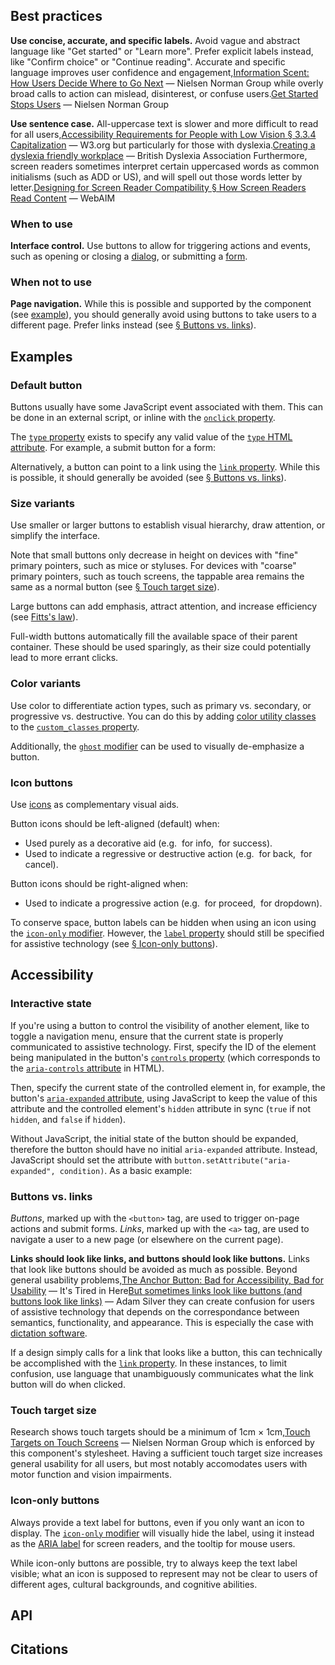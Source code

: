 <!--lead Buttons allow users to trigger an action with a single tap, click, or keypress. They are useful to call attention to some action, or to prompt users to make an affirmative choice. lead-->

## Best practices

**Use concise, accurate, and specific labels.** Avoid vague and abstract language like "Get started" or "Learn more". Prefer explicit labels instead, like "Confirm choice" or "Continue reading". Accurate and specific language improves user confidence and engagement,<span data-footnote>[Information Scent: How Users Decide Where to Go Next](https://www.nngroup.com/articles/information-scent/#:~:text=Perhaps%20the%20most,to%20click%20it.) — Nielsen Norman Group</span> while overly broad calls to action can mislead, disinterest, or confuse users.<span data-footnote>[Get Started Stops Users](https://www.nngroup.com/articles/get-started/) — Nielsen Norman Group</span>

**Use sentence case.** All-uppercase text is slower and more difficult to read for all users,<span data-footnote>[Accessibility Requirements for People with Low Vision § 3.3.4 Capitalization](https://www.w3.org/TR/low-vision-needs/#capitalization) — W3.org</span> but particularly for those with dyslexia.<span data-footnote>[Creating a dyslexia friendly workplace](https://www.bdadyslexia.org.uk/advice/employers/creating-a-dyslexia-friendly-workplace/dyslexia-friendly-style-guide#:~:text=Avoid%20text%20in%20uppercase/capital%20letters%20and%20small%20caps%2C%20which%20can%20be%20less%20familiar%20to%20the%20reader%20and%20harder%20to%20read.) — British Dyslexia Association</span> Furthermore, screen readers sometimes interpret certain uppercased words as common initialisms (such as ADD or US), and will spell out those words letter by letter.<span data-footnote>[Designing for Screen Reader Compatibility § How Screen Readers Read Content](https://webaim.org/techniques/screenreader/#:~:text=Screen%20readers%20try%20to%20pronounce%20acronyms%2C%20if%20there%20are%20sufficient%20vowels/consonants%20to%20be%20pronounceable.%20Otherwise%2C%20they%20spell%20out%20the%20letters.) — WebAIM</span>

### When to use

**Interface control.** Use buttons to allow for triggering actions and events, such as opening or closing a [dialog](/components/dialog), or submitting a [form](/components/forms).

### When not to use

**Page navigation.** While this is possible and supported by the component (see [example](#default-button)), you should generally avoid using buttons to take users to a different page. Prefer links instead (see [&sect; Buttons vs. links](#buttons-vs-links)).

## Examples
### Default button
Buttons usually have some JavaScript event associated with them. This can be done in an external script, or inline with the [`onclick` property](#onclick).

<!--twig
{% embed "@tch/includes/example-box/example-box.html.twig" with {
  examples: {
    "Twig": '{{ include("@tcds/components/button/button.html.twig", {
  label: "Default button",
  onclick: "alert(\'Default button clicked.\')",
}) }}',
    "HTML": '<button class="Button" type="button" onclick="alert(\'Default button clicked.\')">
  Default button
</button>',
  },
} %}
  {% block result %}
    {{ include("@tcds/components/button/button.html.twig", {
      label: "Default button",
      onclick: "alert('Default button clicked.')",
    }) }}
  {% endblock %}
{% endembed %}
twig-->

The [`type` property](#type) exists to specify any valid value of the [`type` HTML attribute](https://www.w3.org/TR/2011/WD-html5-20110525/the-button-element.html#attr-button-type). For example, a submit button for a form:

<!--twig
{% embed "@tch/includes/example-box/example-box.html.twig" with {
  examples: {
    "Twig": '{{ include("@tcds/components/button/button.html.twig", {
  label: "Submit button",
  type: "submit",
}) }}',
    "HTML": '<button class="Button" type="submit">
  Submit button
</button>',
  },
} %}
  {% block result %}
    {{ include("@tcds/components/button/button.html.twig", {
      label: "Submit button",
      onclick: "alert('Form submitted!\n(Demonstration purposes only).')",
    }) }}
  {% endblock %}
{% endembed %}
twig-->

Alternatively, a button can point to a link using the [`link` property](#link-property). While this is possible, it should generally be avoided (see [&sect; Buttons vs. links](#buttons-vs-links)).

<!--twig
{% embed "@tch/includes/example-box/example-box.html.twig" with {
  examples: {
    "Twig": '{{ include("@tcds/components/button/button.html.twig", {
  label: "Link button",
  link: "https://texaschildrens.org/"
}) }}',
    "HTML": '<a class="Button" href="https://texaschildrens.org/">
  Link button
</a>',
  },
} %}
  {% block result %}
    {{ include("@tcds/components/button/button.html.twig", {
      label: "Link button",
      link: "https://texaschildrens.org/",
    }) }}
  {% endblock %}
{% endembed %}
twig-->

### Size variants
Use smaller or larger buttons to establish visual hierarchy, draw attention, or simplify the interface.

Note that small buttons only decrease in height on devices with "fine" primary pointers, such as mice or styluses. For devices with "coarse" primary pointers, such as touch screens, the tappable area remains the same as a normal button (see [&sect; Touch target size](#touch-target-size)).

<!--twig
{% embed "@tch/includes/example-box/example-box.html.twig" with {
  examples: {
    "Twig": '{{ include("@tcds/components/button/button.html.twig", {
  label: "Small button",
  modifiers: ["small"],
}) }}',
    "HTML": '<button class="Button Button--small">
  Small button
</button>',
  },
} %}
  {% block result %}
    {{ include("@tcds/components/button/button.html.twig", {
      label: "Small button",
      modifiers: ["small"],
    }) }}
  {% endblock %}
{% endembed %}
twig-->

Large buttons can add emphasis, attract attention, and increase efficiency (see [Fitts's law](https://www.nngroup.com/videos/fittss-law-links-buttons/ "Using Fitts's Law to Make Links and Buttons Easier to Click (video) - Nielsen Norman Group")).

<!--twig
{% embed "@tch/includes/example-box/example-box.html.twig" with {
  examples: {
    "Twig": '{{ include("@tcds/components/button/button.html.twig", {
  label: "Large button",
  modifiers: ["large"],
}) }}',
    "HTML": '<button class="Button Button--large">
  Large button
</button>',
  },
} %}
  {% block result %}
    {{ include("@tcds/components/button/button.html.twig", {
      label: "Large button",
      modifiers: ["large"],
    }) }}
  {% endblock %}
{% endembed %}
twig-->

Full-width buttons automatically fill the available space of their parent container. These should be used sparingly, as their size could potentially lead to more errant clicks.

<!--twig
{% embed "@tch/includes/example-box/example-box.html.twig" with {
  examples: {
    "Twig": '{{ include("@tcds/components/button/button.html.twig", {
  label: "Full-width button",
  modifiers: ["full-width"],
}) }}',
    "HTML": '<button class="Button Button--full-width">
  Full-width button
</button>',
  },
} %}
  {% block result %}
    {{ include("@tcds/components/button/button.html.twig", {
      label: "Full-width button",
      modifiers: ["full-width"],
    }) }}
  {% endblock %}
{% endembed %}
twig-->

### Color variants
Use color to differentiate action types, such as primary vs. secondary, or progressive vs. destructive. You can do this by adding [color utility classes](/design/color) to the [`custom_classes` property](#custom-classes-property).

Additionally, the [`ghost` modifier](#modifiers-property) can be used to visually de-emphasize a button.

<!--twig
{% embed "@tch/includes/example-box/example-box.html.twig" with {
  examples: {
    "Twig": '{{ include("@tcds/components/button/button.html.twig", {
  label: "Secondary action",
  custom_classes: ["bg-secondary"],
}) }}\n
{{ include("@tcds/components/button/button.html.twig", {
  label: "Tertiary action",
  modifiers: ["ghost"],
}) }}',
    "HTML": '<button class="Button bg-secondary">
  Secondary action
</button>\n
<button class="Button Button--ghost">
  Tertiary action
</button>',
  },
} %}
  {% block result %}
    <div class="row gap-tight">
      {{ include("@tcds/components/button/button.html.twig", {
        label: "Secondary action",
        custom_classes: ["bg-secondary"],
      }) }}
      {{ include("@tcds/components/button/button.html.twig", {
        label: "Tertiary action",
        modifiers: ["ghost"],
      }) }}
    </div>
  {% endblock %}
{% endembed %}
twig-->

### Icon buttons
Use [icons](/design/icons) as complementary visual aids.

Button icons should be left-aligned (default) when:

* Used purely as a decorative aid (e.g. <!--twig {{ include("@tcds/components/icon/icon.html.twig", { icon: "info", label: "i inside circle" }) }} twig-->&nbsp;for info, <!--twig {{ include("@tcds/components/icon/icon.html.twig", { icon: "check", label: "Checkmark" }) }} twig-->&nbsp;for success).
* Used to indicate a regressive or destructive action (e.g. <!--twig {{ include("@tcds/components/icon/icon.html.twig", { icon: "chevron-left", label: "Left" }) }} twig-->&nbsp;for back, <!--twig {{ include("@tcds/components/icon/icon.html.twig", { icon: "x", label: "X" }) }} twig-->&nbsp;for cancel).

<!--twig
{% embed "@tch/includes/example-box/example-box.html.twig" with {
  examples: {
    "Twig": '{{ include("@tcds/components/button/button.html.twig", {
  label: "Open information",
  icon: "info",
}) }}',
    "HTML": '<button class="Button">
  <!-- Icon code copied from src/tcds/icons/info.svg --\>
  <svg xmlns="http://www.w3.org/2000/svg" viewBox="0 0 24 24" fill="none" stroke="currentColor" stroke-width="3" stroke-linecap="square">
    <circle cx="12" cy="12" r="10"/>
    <path d="M12 16v-4m0-4h0"/>
  </svg>\n
  Open information
</button>',
  },
} %}
  {% block result %}
    {{ include("@tcds/components/button/button.html.twig", {
      label: "Open information",
      icon: "info",
    }) }}
  {% endblock %}
{% endembed %}
twig-->

Button icons should be right-aligned when:

* Used to indicate a progressive action (e.g. <!--twig {{ include("@tcds/components/icon/icon.html.twig", { icon: "chevron-right", label: "Right" }) }} twig-->&nbsp;for proceed, <!--twig {{ include("@tcds/components/icon/icon.html.twig", { icon: "chevron-down", label: "Down" }) }} twig-->&nbsp;for dropdown).

<!--twig
{% embed "@tch/includes/example-box/example-box.html.twig" with {
  examples: {
    "Twig": '{{ include("@tcds/components/button/button.html.twig", {
  label: "Next",
  icon: "chevron-right",
  modifiers: ["icon-right"],
}) }}',
    "HTML": '<button class="Button Button--icon-right">
  <!-- Icon code copied from src/tcds/icons/chevron-right.svg --\>
  <svg xmlns="http://www.w3.org/2000/svg" viewBox="0 0 24 24" fill="none" stroke="currentColor" stroke-width="3" stroke-linecap="square">
    <path d="M9 18l6-6-6-6"/>
  </svg>\n
  Next
</button>',
  },
} %}
  {% block result %}
    {{ include("@tcds/components/button/button.html.twig", {
      label: "Next",
      icon: "chevron-right",
      modifiers: ["icon-right"],
    }) }}
  {% endblock %}
{% endembed %}
twig-->

To conserve space, button labels can be hidden when using an icon using the [`icon-only` modifier](#modifiers-property). However, the [`label` property](#label-property) should still be specified for assistive technology (see [&sect; Icon-only buttons](#icon-only-buttons)).

<!--twig
{% embed "@tch/includes/example-box/example-box.html.twig" with {
  examples: {
    "Twig": '{{ include("@tcds/components/button/button.html.twig", {
  label: "Close",
  icon: "x",
  modifiers: ["icon-only"],
}) }}',
    "HTML": '<button class="Button Button--icon-only" aria-label="Close" title="Close">
  <!-- Icon code copied from src/tcds/icons/x.svg --\>
  <svg xmlns="http://www.w3.org/2000/svg" viewBox="0 0 24 24" fill="none" stroke="currentColor" stroke-width="3" stroke-linecap="square">
    <line x1="18" y1="6" x2="6" y2="18"></line>
    <line x1="6" y1="6" x2="18" y2="18"></line>
  </svg>
</button>',
  },
} %}
  {% block result %}
    {{ include("@tcds/components/button/button.html.twig", {
      label: "Close (demonstration only)",
      icon: "x",
      modifiers: ["icon-only"],
    }) }}
  {% endblock %}
{% endembed %}
twig-->

## Accessibility
### Interactive state

If you're using a button to control the visibility of another element, like to toggle a navigation menu, ensure that the current state is properly communicated to assistive technology. First, specify the ID of the element being manipulated in the button's [`controls` property](#controls-property) (which corresponds to the [`aria-controls` attribute](https://www.w3.org/TR/wai-aria-1.1/#aria-controls) in HTML).

Then, specify the current state of the controlled element in, for example, the button's [`aria-expanded` attribute](https://www.w3.org/TR/wai-aria-1.1/#aria-expanded), using JavaScript to keep the value of this attribute and the controlled element's `hidden` attribute in sync (`true` if not `hidden`, and `false` if `hidden`).

Without JavaScript, the initial state of the button should be expanded, therefore the button should have no initial `aria-expanded` attribute. Instead, JavaScript should set the attribute with `button.setAttribute("aria-expanded", condition)`. As a basic example:

<!--twig
{% embed "@tch/includes/example-box/example-box.html.twig" with {
  examples: {
    "Twig": '<!-- No initial [aria-expanded] state without JavaScript --\>
{{ include("@tcds/components/button/button.html.twig", {
  label: "Toggle content",
  controls: "example-content",
}) }}\n
<!-- Not [hidden] without JavaScript --\>
<div id="example-content">Example content</div>',
    "JavaScript": '// Make initial state hidden...
button.setAttribute("aria-expanded", "false");
content.hidden = true;\n
// Toggle state on click...
button.addEventListener("click", () => {
  button.setAttribute("aria-expanded", content.hidden);
  content.hidden = !content.hidden;
});',
  },
} %}
  {% block result %}
{{ include("@tcds/components/button/button.html.twig", {
  label: "Toggle content",
  controls: "example-content",
  custom_attributes: { "id": "example-toggle-button" },
}) }}

<div id="example-content">Example content</div>

<script>
  (function() {
    const button = document.getElementById("example-toggle-button");
    const content = document.getElementById("example-content");

    button.setAttribute("aria-expanded", "false");
    content.hidden = true;

    button.addEventListener("click", () => {
      button.setAttribute("aria-expanded", content.hidden);
      content.hidden = !content.hidden;
    });
  }());
</script>
  {% endblock %}
{% endembed %}
twig-->

### Buttons vs. links

*Buttons*, marked up with the `<button>` tag, are used to trigger on-page actions and submit forms. *Links*, marked up with the `<a>` tag, are used to navigate a user to a new page (or elsewhere on the current page).

**Links should look like links, and buttons should look like buttons.** Links that look like buttons should be avoided as much as possible. Beyond general usability problems,<span data-footnote>[The Anchor Button: Bad for Accessibility, Bad for Usability](http://itstiredinhere.blogspot.com/2014/08/the-anchor-button-bad-for-accessibility.html) — It's Tired in Here</span><span data-footnote>[But sometimes links look like buttons (and buttons look like links)](https://medium.com/simple-human/but-sometimes-links-look-like-buttons-and-buttons-look-like-links-9b371c57b3d2) — Adam Silver</span> they can create confusion for users of assistive technology that depends on the correspondance between semantics, functionality, and appearance. This is especially the case with [dictation software](https://www.w3.org/WAI/perspective-videos/voice/).

If a design simply calls for a link that looks like a button, this can technically be accomplished with the [`link` property](#link-property). In these instances, to limit confusion, use language that unambiguously communicates what the link button will do when clicked.

### Touch target size

Research shows touch targets should be a minimum of 1cm &times; 1cm,<span data-footnote>[Touch Targets on Touch Screens](https://www.nngroup.com/articles/touch-target-size/) — Nielsen Norman Group</span> which is enforced by this component's stylesheet. Having a sufficient touch target size increases general usability for all users, but most notably accomodates users with motor function and vision impairments.

### Icon-only buttons

Always provide a text label for buttons, even if you only want an icon to display. The [`icon-only` modifier](#modifiers-property) will visually hide the label, using it instead as the [ARIA label](https://www.w3.org/TR/WCAG20-TECHS/ARIA14.html) for screen readers, and the tooltip for mouse users.

While icon-only buttons are possible, try to always keep the text label visible; what an icon is supposed to represent may not be clear to users of different ages, cultural backgrounds, and cognitive abilities.

## API

<!--twig
{{ include("@tch/includes/api-table/api-table.html.twig", {
  properties: {
    specific: [
      {
        name: "label",
        value: "—",
        type: "string",
        description: "The text label of the button. If <code>icon-only</code>, this is used as the button's accessible <code>aria-label</code> and tooltip.",
        required: "yes",
      },
      {
        name: "type",
        value: "<ul>
          <li><code>button</code> (default)</li>
          <li><code>submit</code></li>
          <li><code>reset</code></li>
          <li><code>file</code></li>
        </ul>",
        type: "string",
        description: "The <a href='https://www.w3.org/TR/2011/WD-html5-20110525/the-button-element.html#attr-button-type' title='4.10.8 The button element — W3.org'>HTML button type</a>.",
        required: "no",
      },
      {
        name: "onclick",
        value: "—",
        type: "string",
        description: "Inline JavaScript to execute when the button is clicked.",
        required: "no",
      },
      {
        name: "controls",
        value: "—",
        type: "string (id list)",
        description: "A list of IDs referring to HTML elements that the button controls. Only use if required for ARIA purposes (see <a href='https://www.w3.org/TR/wai-aria-1.1/#aria-controls'>WAI-ARIA 1.1 &sect; aria-controls</a>).",
        required: "no",
      },
      {
        name: "link",
        value: "—",
        type: "string",
        description: "The URL or path the button should point to. Note that this will convert the button from a <code>&lt;button&gt;</code> element to an <code>&lt;a&gt;</code> element.",
        required: "no",
      },
      {
        name: "icon",
        value: "See <a href='/design/icons'>icons</a>",
        type: "string",
        description: "The icon slug (e.g. <code>check</code>, <code>arrow-right</code>) to add to the left side of the button (or, combine with a <a href='#modifiers'>modifier</a> of <code>icon-right</code> to add the icon to the right).",
        required: "no",
      },
    ],
    global: [
      {
        name: "modifiers",
        value: "<ul>
          <li><code>small</code></li>
          <li><code>large</code></li>
          <li><code>full-width</code></li>
          <li><code>round</code></li>
          <li><code>ghost</code></li>
          <li><code>icon-right</code></li>
          <li><code>icon-only</code></li>
        </ul>",
        type: "array",
        description: "Modifiers specific to the button component.",
        required: "no",
      },
      {
        name: "custom_classes",
        value: "—",
        type: "array",
        description: "Custom classes to add to the component's root element. This may be useful for adding global utilities or custom modifiers.",
        required: "no",
      },
      {
        name: "custom_attributes",
        value: "—",
        type: "array",
        description: "Custom attributes to add to the component's root element. This may be useful for adding custom JavaScript hooks.",
        required: "no",
      },
    ],
  }
}) }}
twig-->

## Citations
<!--twig {{ include("@tch/components/footnotes/footnotes.html.twig") }} twig-->